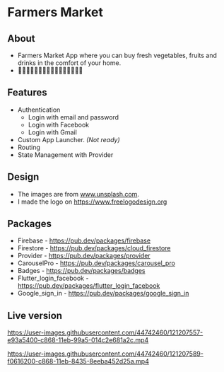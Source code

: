 # Farmers Market

## About
- Farmers Market App where you can buy fresh vegetables, fruits and drinks in the comfort of your home. 
- :cherries::eggplant::pear::corn::tomato::banana::strawberry::sweet_potato::lemon::tangerine::green_apple::pineapple::watermelon::melon::grapes::peach:

## Features
- Authentication
  - Login with email and password
  - Login with Facebook
  - Login with Gmail
- Custom App Launcher. <em>(Not ready)</em>
- Routing
- State Management with Provider

## Design
- The images are from www.unsplash.com.
- I made the logo on https://www.freelogodesign.org

## Packages
- Firebase - https://pub.dev/packages/firebase
- Firestore - https://pub.dev/packages/cloud_firestore
- Provider - https://pub.dev/packages/provider
- CarouselPro - https://pub.dev/packages/carousel_pro
- Badges - https://pub.dev/packages/badges
- Flutter_login_facebook - https://pub.dev/packages/flutter_login_facebook
- Google_sign_in - https://pub.dev/packages/google_sign_in

## Live version


https://user-images.githubusercontent.com/44742460/121207557-e93a5400-c868-11eb-99a5-014c2e681a2c.mp4


https://user-images.githubusercontent.com/44742460/121207589-f0616200-c868-11eb-8435-8eeba452d25a.mp4



